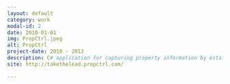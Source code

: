 ```yaml
---
layout: default
category: work
modal-id: 2
date: 2010-01-01
img: PropCtrl.jpeg
alt: PropCtrl
project-date: 2010 - 2013
description: C# application for capturing property information by estate agents, and uploading listing to Property24, and other listing portals.<br/>Client uses a WinForms application that interacts with WCF web service on the server-side. Web service interacts with a SQL Server database. 
site: http://takethelead.propctrl.com/

---
```

